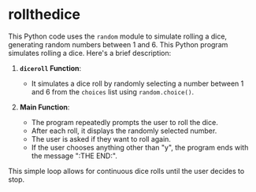 # rollthedice
This Python code uses the `random` module to simulate rolling a dice, generating random numbers between 1 and 6.
This Python program simulates rolling a dice. Here's a brief description:

1. **`diceroll` Function**:
   - It simulates a dice roll by randomly selecting a number between 1 and 6 from the `choices` list using `random.choice()`.

2. **Main Function**:
   - The program repeatedly prompts the user to roll the dice.
   - After each roll, it displays the randomly selected number.
   - The user is asked if they want to roll again.
   - If the user chooses anything other than "y", the program ends with the message ":THE END:".

This simple loop allows for continuous dice rolls until the user decides to stop.
